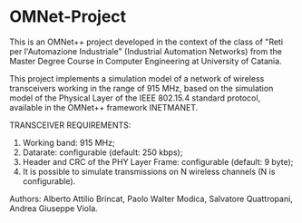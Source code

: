 # OMNet-Project

This is an OMNet++ project developed in the context of the class of "Reti per l'Automazione Industriale" (Industrial Automation Networks) from the Master Degree Course in Computer Engineering at University of Catania.

This project implements a simulation model of a network of wireless transceivers working in the range of 915 MHz, based on the simulation model of the Physical Layer of the IEEE 802.15.4 standard protocol, available in the OMNet++ framework INETMANET.

TRANSCEIVER REQUIREMENTS:

1. Working band: 915 MHz;
2. Datarate: configurable (default: 250 kbps);
3. Header and CRC of the PHY Layer Frame: configurable (default: 9 byte);
4. It is possible to simulate transmissions on N wireless channels (N is configurable).

Authors: Alberto Attilio Brincat, Paolo Walter Modica, Salvatore Quattropani, Andrea Giuseppe Viola.
